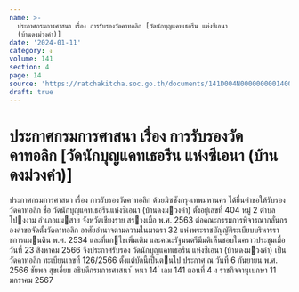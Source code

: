 ```yaml
---
name: >-
  ประกาศกรมการศาสนา เรื่อง การรับรองวัดคาทอลิก [วัดนักบุญแคทเธอรีน แห่งซีเอนา
  (บ้านดงม่วงคำ)]
date: '2024-01-11'
category: ง
volume: 141
section: 4
page: 14
source: 'https://ratchakitcha.soc.go.th/documents/141D004N0000000001400.pdf'
draft: true
---
```


# ประกาศกรมการศาสนา เรื่อง การรับรองวัดคาทอลิก [วัดนักบุญแคทเธอรีน แห่งซีเอนา (บ้านดงม่วงคำ)]

ประกาศกรมการศาสนา เรื่อง การรับรองวัดคาทอลิก ด้วยมิซซังกรุงเทพมหานคร ได้ยื่นคําขอให้รับรองวัดคาทอลิก ชื่อ วัดนักบุญแคทเธอรีนแห่งซีเอนา (บ้านดงมวงคํา) ตั้งอยู่เลขที่ 404 หมู่ 2 ตําบลโปงงาม อําเภอแมสาย จังหวัดเชียงราย สรางเมื่อ พ.ศ. 2563 ต่อคณะกรรมการพิจารณากลั่นกรองคําขอจัดตั้งวัดคาทอลิก อาศัยอํานาจตามความในมาตรา 32 แห่งพระราชบัญญัติระเบียบบริหารราชการแผนดิน พ.ศ. 2534 และที่แกไขเพิ่มเติม และคณะรัฐมนตรีมีมติเห็นชอบในคราวประชุมเมื่อวันที่ 23 สิงหาคม 2566 จึงประกาศรับรอง วัดนักบุญแคทเธอรีน แห่งซีเอนา (บ้านดงมวงคํา) เป็นวัดคาทอลิก ทะเบียนเลขที่ 126/2566 ตั้งแต่บัดนี้เป็นตนไป ประกาศ ณ วันที่ 6 กันยายน พ.ศ. 2566 ชัยพล สุขเอี่ยม อธิบดีกรมการศาสนา ้ หนา 14 ่ เลม 141 ตอนที่ 4 ง ราชกิจจานุเบกษา 11 มกราคม 2567
